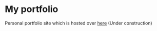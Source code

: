 # My portfolio 
Personal portfolio site which is hosted over [here](https://nishantbundela.github.io) (Under construction)
